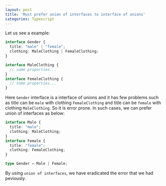 ```yaml
---
layout: post
title: 'Must prefer union of interfaces to interface of unions'
categories: Typescript
---
```


Let us see a example:

```ts
interface Gender {
  title: "male" | "female";
  clothing: MaleClothing | FemaleClothing;
}

interface MaleClothing {
  // some properties...
}
interface FemaleClothing {
  // some properties...
}
```

Here `Gender` interface is a interface of unions and it has few problems such as title can be `male` with clothing `FemaleClothing` and title can be `female` with clothing `MaleClothing`. So it is error prone. In such cases, we can prefer union of interfaces as below:

```ts
interface Male {
  title: "male";
  clothing: MaleClothing;
}
interface Female {
  title: "female";
  clothing: FemaleClothing;
}

type Gender = Male | Female;
```

By using `union of interfaces`, we have eradicated the error that we had peviously.
